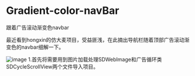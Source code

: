 # Gradient-color-navBar
跟着广告滚动渐变色navbar

最近看到hongxin的仿大麦项目，受益匪浅，在此摘出导航栏随着顶部广告滚动渐变色的navbar细解一下。

![image](http://gradient-color-navbar/show.gif)
1.首先将需要用到图片加载处理SDWebImage和广告循环类SDCycleScrollView两个文件导入项目。









